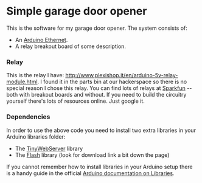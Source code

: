 # Simple garage door opener

This is the software for my garage door opener.  The system consists of:

- An [Arduino Ethernet](http://arduino.cc/en/Main/ArduinoBoardEthernet).
- A relay breakout board of some description.

### Relay

This is the relay I have: http://www.plexishop.it/en/arduino-5v-relay-module.html. I found it in the parts bin at our hackerspace so there is no special reason I chose this relay.  You can find lots of relays at [Sparkfun](http://sparkfun.com/) -- both with breakout boards and without.   If you need to build the circuitry yourself there's lots of resources online.   Just google it.

### Dependencies

In order to use the above code you need to install two extra libraries in your Arduino libraries folder:

- The [TinyWebServer](https://github.com/ovidiucp/TinyWebServer/) library 
- The [Flash](http://arduiniana.org/libraries/flash/) library (look for download link a bit down the page)

If you cannot remember how to install libraries in your Arduino setup there is a handy guide in the official [Arduino documentation on Libraries](http://arduino.cc/en/Guide/Libraries).

